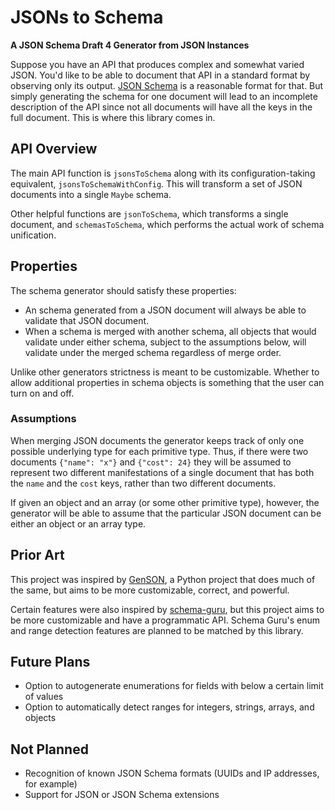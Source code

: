 # JSONs to Schema

**A JSON Schema Draft 4 Generator from JSON Instances**

Suppose you have an API that produces complex and somewhat varied JSON. You'd like to be able to document that API in a standard format by observing only its output. [JSON Schema](http://json-schema.org/) is a reasonable format for that. But simply generating the schema for one document will lead to an incomplete description of the API since not all documents will have all the keys in the full document. This is where this library comes in.

## API Overview

The main API function is `jsonsToSchema` along with its configuration-taking equivalent, `jsonsToSchemaWithConfig`. This will transform a set of JSON documents into a single `Maybe` schema. 

Other helpful functions are `jsonToSchema`, which transforms a single document, and `schemasToSchema`, which performs the actual work of schema unification. 

## Properties

The schema generator should satisfy these properties:

- An schema generated from a JSON document will always be able to validate that JSON document.
- When a schema is merged with another schema, all objects that would validate under either schema, subject to the assumptions below, will validate under the merged schema regardless of merge order.

Unlike other generators strictness is meant to be customizable. Whether to allow additional properties in schema objects is something that the user can turn on and off.

### Assumptions
When merging JSON documents the generator keeps track of only one possible underlying type for each primitive type. Thus, if there were two documents `{"name": "x"}` and `{"cost": 24}` they will be assumed to represent two different manifestations of a single document that has both the `name` and the `cost` keys, rather than two different documents.

If given an object and an array (or some other primitive type), however, the generator will be able to assume that the particular JSON document can be either an object or an array type. 

## Prior Art

This project was inspired by [GenSON](https://github.com/wolverdude/GenSON), a Python project that does much of the same, but aims to be more customizable, correct, and powerful. 

Certain features were also inspired by [schema-guru](https://github.com/snowplow/schema-guru), but this project aims to be more customizable and have a programmatic API. Schema Guru's enum and range detection features are planned to be matched by this library. 

## Future Plans
- Option to autogenerate enumerations for fields with below a certain limit of values
- Option to automatically detect ranges for integers, strings, arrays, and objects


## Not Planned
- Recognition of known JSON Schema formats (UUIDs and IP addresses, for example)
- Support for JSON or JSON Schema extensions
